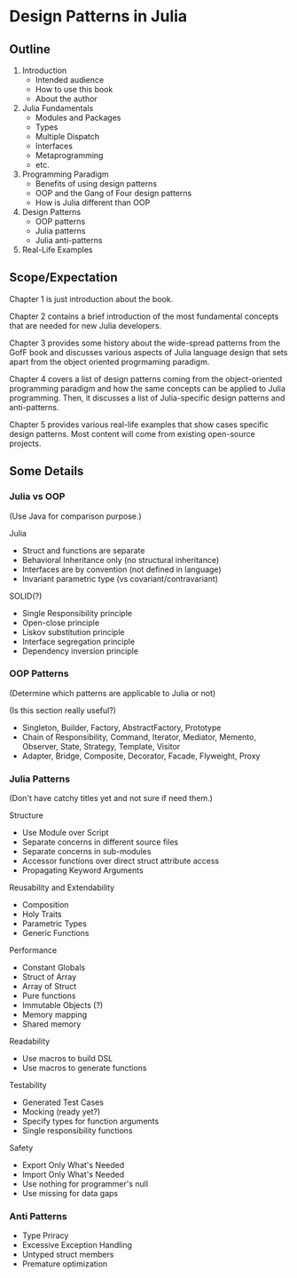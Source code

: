 # Design Patterns in Julia

## Outline

1. Introduction
   - Intended audience
   - How to use this book
   - About the author
2. Julia Fundamentals
   - Modules and Packages
   - Types
   - Multiple Dispatch
   - Interfaces
   - Metaprogramming
   - etc.
3. Programming Paradigm
   - Benefits of using design patterns
   - OOP and the Gang of Four design patterns
   - How is Julia different than OOP
4. Design Patterns 
   - OOP patterns
   - Julia patterns
   - Julia anti-patterns
5. Real-Life Examples

## Scope/Expectation

Chapter 1 is just introduction about the book.

Chapter 2 contains a brief introduction of the most fundamental concepts that are needed for new Julia developers.  

Chapter 3 provides some history about the wide-spread patterns from the GofF book and discusses various aspects of Julia language design that sets apart from the object oriented progrmaming paradigm.

Chapter 4 covers a list of design patterns coming from the object-oriented programming paradigm and how the same concepts can be applied to Julia programming.  Then, it discusses a list of Julia-specific design patterns and anti-patterns.

Chapter 5 provides various real-life examples that show cases specific design patterns.  Most content will come from existing open-source projects.   

## Some Details

### Julia vs OOP

(Use Java for comparison purpose.)

Julia
- Struct and functions are separate
- Behavioral Inheritance only (no structural inheritance)
- Interfaces are by convention (not defined in language)
- Invariant parametric type (vs covariant/contravariant)

SOLID(?)
- Single Responsibility principle
- Open-close principle
- Liskov substitution principle
- Interface segregation principle
- Dependency inversion principle

### OOP Patterns 

(Determine which patterns are applicable to Julia or not)

(Is this section really useful?)

- Singleton, Builder, Factory, AbstractFactory, Prototype
- Chain of Responsibility, Command, Iterator, Mediator, Memento, Observer, State, Strategy, Template, Visitor
- Adapter, Bridge, Composite, Decorator, Facade, Flyweight, Proxy

### Julia Patterns

(Don't have catchy titles yet and not sure if need them.)

Structure
- Use Module over Script
- Separate concerns in different source files
- Separate concerns in sub-modules
- Accessor functions over direct struct attribute access 
- Propagating Keyword Arguments

Reusability and Extendability
- Composition
- Holy Traits
- Parametric Types
- Generic Functions

Performance
- Constant Globals
- Struct of Array
- Array of Struct
- Pure functions
- Immutable Objects (?)
- Memory mapping
- Shared memory

Readability
- Use macros to build DSL
- Use macros to generate functions

Testability
- Generated Test Cases
- Mocking (ready yet?)
- Specify types for function arguments
- Single responsibility functions

Safety
- Export Only What's Needed
- Import Only What's Needed
- Use nothing for programmer's null
- Use missing for data gaps

### Anti Patterns

- Type Priracy
- Excessive Exception Handling
- Untyped struct members
- Premature optimization

